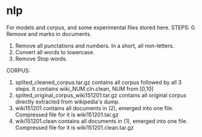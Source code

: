# nlp
For models and corpus, and some experimental files stored here.
STEPS:
0. Remove <doc id=....> and </doc> marks in documents.
1. Remove all punctations and numbers. In a short, all non-letters.
2. Convert all words to lowercase.
3. Remove Stop words.

CORPUS:
1. splited_cleaned_corpus.tar.gz contains all corpus followed by all 3 steps. It contains wiki_NUM.cln.clean, NUM from [0,10]
2. splited_original_corpus_wiki151201.tar.gz contains all original corpus directly extracted from wikipedia's dump.
3. wiki151201 contains all documents in (2), emerged into one file. Compressed file for it is wiki151201.tar.gz
4. wiki151201.clean contains all documents in (1), emerged into one file. Compressed file for it is wiki151201.clean.tar.gz
